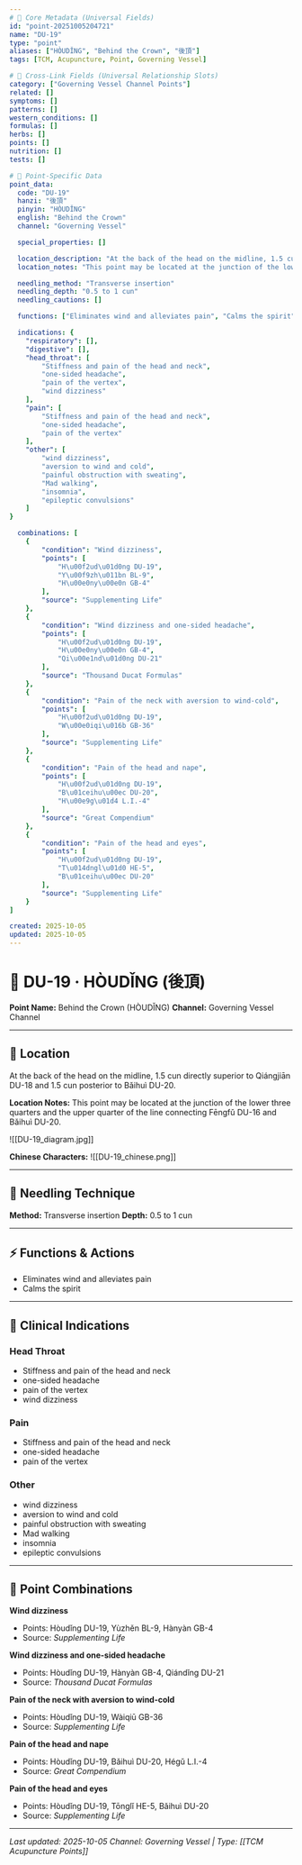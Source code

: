 ```yaml
---
# 🔹 Core Metadata (Universal Fields)
id: "point-20251005204721"
name: "DU-19"
type: "point"
aliases: ["HÒUDǏNG", "Behind the Crown", "後頂"]
tags: [TCM, Acupuncture, Point, Governing Vessel]

# 🔹 Cross-Link Fields (Universal Relationship Slots)
category: ["Governing Vessel Channel Points"]
related: []
symptoms: []
patterns: []
western_conditions: []
formulas: []
herbs: []
points: []
nutrition: []
tests: []

# 🔹 Point-Specific Data
point_data:
  code: "DU-19"
  hanzi: "後頂"
  pinyin: "HÒUDǏNG"
  english: "Behind the Crown"
  channel: "Governing Vessel"

  special_properties: []

  location_description: "At the back of the head on the midline, 1.5 cun directly superior to Qiángjiān DU-18 and 1.5 cun posterior to Bǎihuì DU-20."
  location_notes: "This point may be located at the junction of the lower three quarters and the upper quarter of the line connecting Fēngfǔ DU-16 and Bǎihuì DU-20."

  needling_method: "Transverse insertion"
  needling_depth: "0.5 to 1 cun"
  needling_cautions: []

  functions: ["Eliminates wind and alleviates pain", "Calms the spirit"]

  indications: {
    "respiratory": [],
    "digestive": [],
    "head_throat": [
        "Stiffness and pain of the head and neck",
        "one-sided headache",
        "pain of the vertex",
        "wind dizziness"
    ],
    "pain": [
        "Stiffness and pain of the head and neck",
        "one-sided headache",
        "pain of the vertex"
    ],
    "other": [
        "wind dizziness",
        "aversion to wind and cold",
        "painful obstruction with sweating",
        "Mad walking",
        "insomnia",
        "epileptic convulsions"
    ]
}

  combinations: [
    {
        "condition": "Wind dizziness",
        "points": [
            "H\u00f2ud\u01d0ng DU-19",
            "Y\u00f9zh\u011bn BL-9",
            "H\u00e0ny\u00e0n GB-4"
        ],
        "source": "Supplementing Life"
    },
    {
        "condition": "Wind dizziness and one-sided headache",
        "points": [
            "H\u00f2ud\u01d0ng DU-19",
            "H\u00e0ny\u00e0n GB-4",
            "Qi\u00e1nd\u01d0ng DU-21"
        ],
        "source": "Thousand Ducat Formulas"
    },
    {
        "condition": "Pain of the neck with aversion to wind-cold",
        "points": [
            "H\u00f2ud\u01d0ng DU-19",
            "W\u00e0iqi\u016b GB-36"
        ],
        "source": "Supplementing Life"
    },
    {
        "condition": "Pain of the head and nape",
        "points": [
            "H\u00f2ud\u01d0ng DU-19",
            "B\u01ceihu\u00ec DU-20",
            "H\u00e9g\u01d4 L.I.-4"
        ],
        "source": "Great Compendium"
    },
    {
        "condition": "Pain of the head and eyes",
        "points": [
            "H\u00f2ud\u01d0ng DU-19",
            "T\u014dngl\u01d0 HE-5",
            "B\u01ceihu\u00ec DU-20"
        ],
        "source": "Supplementing Life"
    }
]

created: 2025-10-05
updated: 2025-10-05
---
```


# 📍 DU-19 · HÒUDǏNG (後頂)

**Point Name:** Behind the Crown (HÒUDǏNG)
**Channel:** Governing Vessel Channel

---

## 📍 Location

At the back of the head on the midline, 1.5 cun directly superior to Qiángjiān DU-18 and 1.5 cun posterior to Bǎihuì DU-20.

**Location Notes:**
This point may be located at the junction of the lower three quarters and the upper quarter of the line connecting Fēngfǔ DU-16 and Bǎihuì DU-20.

![[DU-19_diagram.jpg]]

**Chinese Characters:** ![[DU-19_chinese.png]]

---

## 🔧 Needling Technique

**Method:** Transverse insertion
**Depth:** 0.5 to 1 cun

---

## ⚡ Functions & Actions
- Eliminates wind and alleviates pain
- Calms the spirit

---

## 🎯 Clinical Indications

### Head Throat
- Stiffness and pain of the head and neck
- one-sided headache
- pain of the vertex
- wind dizziness

### Pain
- Stiffness and pain of the head and neck
- one-sided headache
- pain of the vertex

### Other
- wind dizziness
- aversion to wind and cold
- painful obstruction with sweating
- Mad walking
- insomnia
- epileptic convulsions

---

## 🔗 Point Combinations

**Wind dizziness**
- Points: Hòudǐng DU-19, Yùzhěn BL-9, Hànyàn GB-4
- Source: *Supplementing Life*

**Wind dizziness and one-sided headache**
- Points: Hòudǐng DU-19, Hànyàn GB-4, Qiándǐng DU-21
- Source: *Thousand Ducat Formulas*

**Pain of the neck with aversion to wind-cold**
- Points: Hòudǐng DU-19, Wàiqiū GB-36
- Source: *Supplementing Life*

**Pain of the head and nape**
- Points: Hòudǐng DU-19, Bǎihuì DU-20, Hégǔ L.I.-4
- Source: *Great Compendium*

**Pain of the head and eyes**
- Points: Hòudǐng DU-19, Tōnglǐ HE-5, Bǎihuì DU-20
- Source: *Supplementing Life*

---

*Last updated: 2025-10-05*
*Channel: Governing Vessel | Type: [[TCM Acupuncture Points]]*

